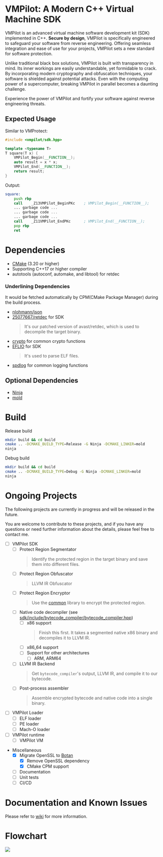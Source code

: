 # VMPilot: A Modern C++ Virtual Machine SDK

VMPilot is an advanced virtual machine software development kit (SDK) implemented in C++. **Secure by design**, VMPilot is specifically engineered to safeguard your software from reverse engineering. Offering seamless integration and ease of use for your projects, VMPilot sets a new standard for software protection.

Unlike traditional black box solutions, VMPilot is built with transparency in mind. Its inner workings are easily understandable, yet formidable to crack. By incorporating modern cryptography and obfuscation techniques, your software is shielded against potential attacks. Even with the computing power of a supercomputer, breaking VMPilot in parallel becomes a daunting challenge.

Experience the power of VMPilot and fortify your software against reverse engineering threats.

## Expected Usage
Similar to VMProtect:
```cpp
#include <vmpilot/sdk.hpp>

template <typename T>
T square(T x) {
    VMPilot_Begin(__FUNCTION__);
    auto result = x * x;
    VMPilot_End(__FUNCTION__);
    return result;
}
```

Output:
```asm
square:
    push rbp
    call    _Z13VMPilot_BeginPKc    ; VMPilot_Begin(__FUNCTION__);
    ... garbage code ...
    ... garbage code ...
    ... garbage code ...
    call    _Z11VMPilot_EndPKc      ; VMPilot_End(__FUNCTION__);
    pop rbp
    ret
```

# Dependencies
- [CMake](https://cmake.org/download/) (3.20 or higher)
- Supporting C++17 or higher compiler
- autotools (autoconf, automake, and libtool) for retdec

### Underlining Dependencies
It would be fetched automatically by CPM(CMake Package Manager) during the build process.
- [nlohmann/json](https://github.com/nlohmann/json)
- [25077667/retdec](https://github.com/25077667/retdec) for SDK
    > It's our patched version of avast/retdec, which is used to decompile the target binary.
- [crypto](https://github.com/25077667/VMPilot-crypto) for common crypto functions
- [EFLIO](https://github.com/serge1/ELFIO) for SDK
    > It's used to parse ELF files.
- [spdlog](https://github.com/gabime/spdlog) for common logging functions

## Optional Dependencies
- [Ninja](https://github.com/ninja-build/ninja)
- [mold](https://github.com/rui314/mold)

# Build
Release build
```bash
mkdir build && cd build
cmake .. -DCMAKE_BUILD_TYPE=Release -G Ninja -DCMAKE_LINKER=mold
ninja
```

Debug build
```bash
mkdir build && cd build
cmake .. -DCMAKE_BUILD_TYPE=Debug -G Ninja -DCMAKE_LINKER=mold
ninja
```

# Ongoing Projects

The following projects are currently in progress and will be released in the future.

You are welcome to contribute to these projects, and if you have any questions or need 
further information about the details, please feel free to contact me.


- [ ] VMPilot SDK
    - [ ] Protect Region Segmentator
        > Identify the protected region in the target binary and save them into different files.
    - [ ] Protect Region Obfuscator
        > LLVM IR Obfuscator
    - [ ] Protect Region Encryptor
        > Use the [common](common/) library to encrypt the protected region.
    - [ ] Native code decompiler (see [sdk/include/bytecode_compiler/bytecode_compiler.hpp](sdk/include/bytecode_compiler/bytecode_compiler.hpp))
        - [ ] x86 support
            > Finish this first.
            > It takes a segmented native x86 binary and decompiles it to LLVM IR.
        - [ ] x86_64 support
        - [ ] Support for other architectures
            - [ ] ARM, ARM64
    - [ ] LLVM IR Backend
        > Get `bytecode_compiler`'s output, LLVM IR, and compile it to our bytecode.
    - [ ] Post-process assembler
        > Assemble encrypted bytecode and native code into a single binary.

- [ ] VMPilot Loader
    - [ ] ELF loader
    - [ ] PE loader
    - [ ] Mach-O loader

- [ ] VMPilot runtime
    - [ ] VMPilot VM

- Miscellaneous
    - [x] Migrate OpenSSL to [Botan](https://github.com/randombit/botan)
        - [x] Remove OpenSSL dependency
        - [x] CMake CPM support
    - [ ] Documentation
    - [ ] Unit tests
    - [ ] CI/CD

# Documentation and Known Issues

Please refer to [wiki](/wiki) for more information.

# Flowchart
![](/assets/outline.svg)